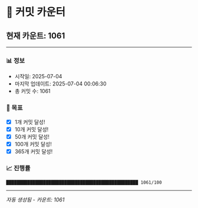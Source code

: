 # 🔢 커밋 카운터

## 현재 카운트: 1061

---

### 📊 정보
- 시작일: 2025-07-04
- 마지막 업데이트: 2025-07-04 00:06:30
- 총 커밋 수: 1061

### 🎯 목표
- [x] 1개 커밋 달성!
- [x] 10개 커밋 달성!
- [x] 50개 커밋 달성!
- [x] 100개 커밋 달성!
- [x] 365개 커밋 달성!

### 📈 진행률
```
██████████████████████████████████████████████████ 1061/100
```

---
*자동 생성됨 - 카운트: 1061*
